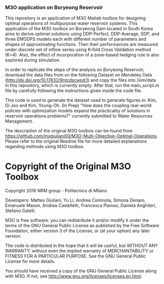 ### M3O application on Boryeong Reservoir
This repository is an application of M3O Matlab toolbox for designing optimal operations of multipurpose water reservoir systems. This application of the M3O toolbox on Boryeong Dam located in South Korea aims to derive optimal solutions using DDP-Perfect, DDP-Average, SDP, and three EMODPS models each with different number of parameters and shapes of approximating functions. Then their performances are measured under discrete set of inflow series using K-fold Cross Validation method (K=4). Also, the effect of incorporation of a zone-based hedging rule is also explored during simulation.

In order to replicate the steps of the analysis on Boryeong Reservoir, download the data files from on the following Dataset on Mendeley Data (http://dx.doi.org/10.17632/9ntcdscwpd.1) and copy the files into /sim/data in this repository, which is currently empty.
After that, run the main_script.m file by carefully following the instructions given inside the code file. 

This code is used to generate the dataset used to generate figures in: 
Kim, Gi Joo and Kim, Young-Oh. (In Prep) "How does the coupling real-world policies with optimization models expand the practicality of solutions in reservoir operations problems?" currently submitted to Water Resources Management.

The description of the original M3O toolbox can be found from https://github.com/mxgiuliani00/M3O-Multi-Objective-Optimal-Operations.
Please refer to the original Readme file for more detailed explanations regarding methods using M3O toolbox. 



# Copyright of the Original M3O Toolbox
Copyright 2016 NRM group - Politecnico di Milano

Developers: Matteo Giuliani, Yu Li, Andrea Cominola, Simona Denaro, Emanuele Mason, Andrea Castelletti, Francesca Pianosi, Daniela Anghileri, Stefano Galelli.

M3O is free software: you can redistribute it and/or modify it under the terms of the GNU General Public License as published by the Free Software Foundation, either version 3 of the License, or (at your option) any later version.

The code is distributed in the hope that it will be useful, but WITHOUT ANY WARRANTY; without even the implied warranty of MERCHANTABILITY or FITNESS FOR A PARTICULAR PURPOSE. See the GNU General Public License for more details.

You should have received a copy of the GNU General Public License along with M3O. If not, see http://www.gnu.org/licenses/licenses.en.html.
